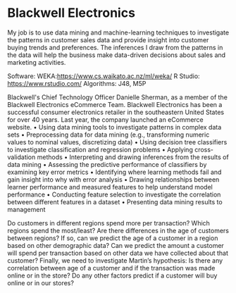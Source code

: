 # Blackwell Electronics
My job is to use data mining and machine-learning techniques to investigate the patterns in customer sales data and provide insight into customer buying trends and preferences. The inferences I draw from the patterns in the data will help the business make data-driven decisions about sales and marketing activities.

Software: 
WEKA:https://www.cs.waikato.ac.nz/ml/weka/
R Studio: https://www.rstudio.com/
Algorithms: J48, M5P

Blackwell's Chief Technology Officer Danielle Sherman, as a member of the Blackwell Electronics eCommerce Team. Blackwell Electronics has been a successful consumer electronics retailer in the southeastern United States for over 40 years. Last year, the company launched an eCommerce website. 
•	Using data mining tools to investigate patterns in complex data sets
•	Preprocessing data for data mining (e.g., transforming numeric values to nominal values, discretizing data)
•	Using decision tree classifiers to investigate classification and regression problems
•	Applying cross-validation methods
•	Interpreting and drawing inferences from the results of data mining
•	Assessing the predictive performance of classifiers by examining key error metrics
•	Identifying where learning methods fail and gain insight into why with error analysis
•	Drawing relationships between learner performance and measured features to help understand model performance
•	Conducting feature selection to investigate the correlation between different features in a dataset
•	Presenting data mining results to management

Do customers in different regions spend more per transaction? Which regions spend the most/least?
Are there differences in the age of customers between regions? If so, can we predict the age of a customer in a region based on other demographic data?
Can we predict the amount a customer will spend per transaction based on other data we have collected about that customer?
Finally, we need to investigate Martin’s hypothesis: Is there any correlation between age of a customer and if the transaction was made online or in the store? Do any other factors predict if a customer will buy online or in our stores?